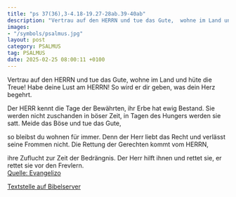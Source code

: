 ```yaml
---
title: "ps 37(36),3-4.18-19.27-28ab.39-40ab"
description: "Vertrau auf den HERRN und tue das Gute,  wohne im Land und hüte die Treue! Habe deine Lust am HERRN!  So wird er dir geben, was dein Herz begehrt.  Der HERR kennt die Tage der Bewährten,  ihr Erbe hat ewig Bestand. Sie werden nicht zuschanden in böser Zeit, in Tagen des Hunger...."
images:
- "/symbols/psalmus.jpg"
layout: post
category: PSALMUS
tag: PSALMUS
date: 2025-02-25 08:00:11 +0100
---
```

Vertrau auf den HERRN und tue das Gute, 
wohne im Land und hüte die Treue!
Habe deine Lust am HERRN! 
So wird er dir geben, was dein Herz begehrt.

Der HERR kennt die Tage der Bewährten, 
ihr Erbe hat ewig Bestand.
Sie werden nicht zuschanden in böser Zeit, in Tagen des Hungers werden sie satt.<!--more-->
Meide das Böse und tue das Gute, 

so bleibst du wohnen für immer.
Denn der Herr liebt das Recht
und verlässt seine Frommen nicht.
Die Rettung der Gerechten kommt vom HERRN, 

ihre Zuflucht zur Zeit der Bedrängnis.
Der Herr hilft ihnen und rettet sie,
er rettet sie vor den Frevlern.<br>
[Quelle: Evangelizo](https://evangeliumtagfuertag.org/DE/gospel)

[Textstelle auf Bibelserver](https://www.bibleserver.com/EU/ps37(36),3-4.18-19.27-28ab.39-40ab)
